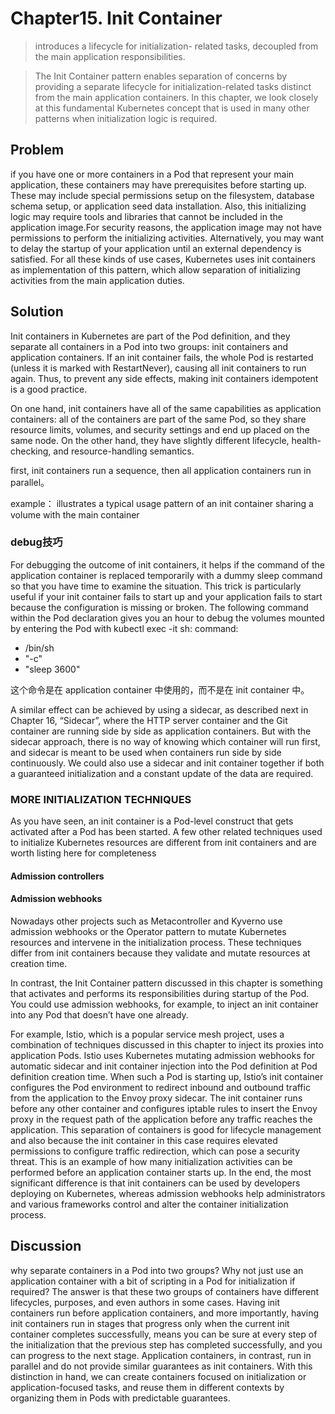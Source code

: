 # Chapter15. Init Container
> introduces a lifecycle for initialization-
related tasks, decoupled from the main application responsibilities.

> The Init Container pattern enables separation of concerns by providing a
separate lifecycle for initialization-related tasks distinct from the main
application containers. In this chapter, we look closely at this fundamental
Kubernetes concept that is used in many other patterns when initialization
logic is required.

## Problem
if you have one or more containers in a Pod that represent
your main application, these containers may have prerequisites before
starting up. These may include special permissions setup on the filesystem,
database schema setup, or application seed data installation. Also, this
initializing logic may require tools and libraries that cannot be included in
the application image.For security reasons, the application image may not
have permissions to perform the initializing activities. Alternatively, you
may want to delay the startup of your application until an external
dependency is satisfied. For all these kinds of use cases, Kubernetes uses
init containers as implementation of this pattern, which allow separation of
initializing activities from the main application duties.

## Solution
Init containers in Kubernetes are part of the Pod definition, and they
separate all containers in a Pod into two groups: init containers and
application containers. If an init container fails, the
whole Pod is restarted (unless it is marked with RestartNever), causing all
init containers to run again. Thus, to prevent any side effects, making init
containers idempotent is a good practice.

On one hand, init containers have all of the same capabilities as application
containers: all of the containers are part of the same Pod, so they share
resource limits, volumes, and security settings and end up placed on the
same node. On the other hand, they have slightly different lifecycle, health-
checking, and resource-handling semantics.

first, init containers run a sequence,
then all application containers run in parallel。

example： illustrates a typical usage pattern of an init container sharing a
volume with the main container

### debug技巧
For debugging the outcome of init containers, it helps if the command of
the application container is replaced temporarily with a dummy sleep
command so that you have time to examine the situation. This trick is
particularly useful if your init container fails to start up and your
application fails to start because the configuration is missing or broken. The
following command within the Pod declaration gives you an hour to debug
the volumes mounted by entering the Pod with kubectl exec -it <pod>
sh:
   command:
   - /bin/sh
   - "-c"
   - "sleep 3600"

这个命令是在 application container 中使用的，而不是在 init container 中。

A similar effect can be achieved by using a sidecar, as described next in
Chapter 16, “Sidecar”, where the HTTP server container and the Git
container are running side by side as application containers. But with the
sidecar approach, there is no way of knowing which container will run first,
and sidecar is meant to be used when containers run side by side
continuously. We could also use a sidecar and init container together if both
a guaranteed initialization and a constant update of the data are required.

### MORE INITIALIZATION TECHNIQUES
As you have seen, an init container is a Pod-level construct that gets
activated after a Pod has been started. A few other related techniques
used to initialize Kubernetes resources are different from init containers
and are worth listing here for completeness

#### Admission controllers
#### Admission webhooks

Nowadays other projects such as Metacontroller and
Kyverno use admission webhooks or the Operator pattern to mutate
Kubernetes resources and intervene in the initialization process. These
techniques differ from init containers because they validate and mutate
resources at creation time.

In contrast, the Init Container pattern discussed in this chapter is
something that activates and performs its responsibilities during startup
of the Pod. You could use admission webhooks, for example, to inject
an init container into any Pod that doesn’t have one already. 

For
example, Istio, which is a popular service mesh project, uses a
combination of techniques discussed in this chapter to inject its proxies
into application Pods. Istio uses Kubernetes mutating admission
webhooks for automatic sidecar and init container injection into the Pod
definition at Pod definition creation time. When such a Pod is starting
up, Istio’s init container configures the Pod environment to redirect
inbound and outbound traffic from the application to the Envoy proxy
sidecar. The init container runs before any other container and
configures iptable rules to insert the Envoy proxy in the request path of
the application before any traffic reaches the application. This
separation of containers is good for lifecycle management and also
because the init container in this case requires elevated permissions to
configure traffic redirection, which can pose a security threat. This is an
example of how many initialization activities can be performed before
an application container starts up.
In the end, the most significant difference is that init containers can be
used by developers deploying on Kubernetes, whereas admission
webhooks help administrators and various frameworks control and alter
the container initialization process.

## Discussion
why separate containers in a Pod into two groups? Why not just use an
application container with a bit of scripting in a Pod for initialization if
required? The answer is that these two groups of containers have different
lifecycles, purposes, and even authors in some cases.
Having init containers run before application containers, and more
importantly, having init containers run in stages that progress only when the
current init container completes successfully, means you can be sure at
every step of the initialization that the previous step has completed
successfully, and you can progress to the next stage. Application containers,
in contrast, run in parallel and do not provide similar guarantees as init
containers. With this distinction in hand, we can create containers focused
on initialization or application-focused tasks, and reuse them in different
contexts by organizing them in Pods with predictable guarantees.

